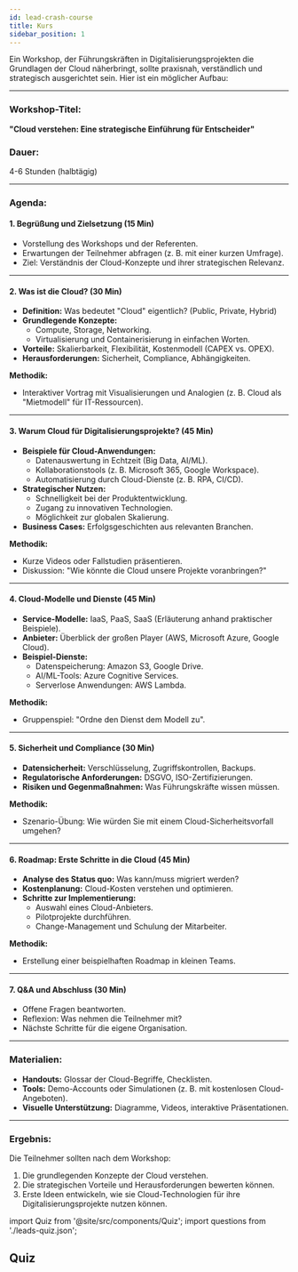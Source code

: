 ```yaml
---
id: lead-crash-course
title: Kurs
sidebar_position: 1
---
```


Ein Workshop, der Führungskräften in Digitalisierungsprojekten die Grundlagen der Cloud näherbringt, sollte praxisnah, verständlich und strategisch ausgerichtet sein. Hier ist ein möglicher Aufbau:

---

### **Workshop-Titel:**  
**"Cloud verstehen: Eine strategische Einführung für Entscheider"**

### **Dauer:**  
4-6 Stunden (halbtägig)

---

### **Agenda:**

#### **1. Begrüßung und Zielsetzung (15 Min)**
- Vorstellung des Workshops und der Referenten.  
- Erwartungen der Teilnehmer abfragen (z. B. mit einer kurzen Umfrage).  
- Ziel: Verständnis der Cloud-Konzepte und ihrer strategischen Relevanz.

---

#### **2. Was ist die Cloud? (30 Min)**
- **Definition:** Was bedeutet "Cloud" eigentlich? (Public, Private, Hybrid)  
- **Grundlegende Konzepte:**  
  - Compute, Storage, Networking.  
  - Virtualisierung und Containerisierung in einfachen Worten.  
- **Vorteile:** Skalierbarkeit, Flexibilität, Kostenmodell (CAPEX vs. OPEX).  
- **Herausforderungen:** Sicherheit, Compliance, Abhängigkeiten.  

**Methodik:**  
- Interaktiver Vortrag mit Visualisierungen und Analogien (z. B. Cloud als "Mietmodell" für IT-Ressourcen).

---

#### **3. Warum Cloud für Digitalisierungsprojekte? (45 Min)**  
- **Beispiele für Cloud-Anwendungen:**  
  - Datenauswertung in Echtzeit (Big Data, AI/ML).  
  - Kollaborationstools (z. B. Microsoft 365, Google Workspace).  
  - Automatisierung durch Cloud-Dienste (z. B. RPA, CI/CD).  
- **Strategischer Nutzen:**  
  - Schnelligkeit bei der Produktentwicklung.  
  - Zugang zu innovativen Technologien.  
  - Möglichkeit zur globalen Skalierung.  
- **Business Cases:** Erfolgsgeschichten aus relevanten Branchen.

**Methodik:**  
- Kurze Videos oder Fallstudien präsentieren.  
- Diskussion: "Wie könnte die Cloud unsere Projekte voranbringen?"  

---

#### **4. Cloud-Modelle und Dienste (45 Min)**  
- **Service-Modelle:** IaaS, PaaS, SaaS (Erläuterung anhand praktischer Beispiele).  
- **Anbieter:** Überblick der großen Player (AWS, Microsoft Azure, Google Cloud).  
- **Beispiel-Dienste:**  
  - Datenspeicherung: Amazon S3, Google Drive.  
  - AI/ML-Tools: Azure Cognitive Services.  
  - Serverlose Anwendungen: AWS Lambda.  

**Methodik:**  
- Gruppenspiel: "Ordne den Dienst dem Modell zu".  

---

#### **5. Sicherheit und Compliance (30 Min)**  
- **Datensicherheit:** Verschlüsselung, Zugriffskontrollen, Backups.  
- **Regulatorische Anforderungen:** DSGVO, ISO-Zertifizierungen.  
- **Risiken und Gegenmaßnahmen:** Was Führungskräfte wissen müssen.  

**Methodik:**  
- Szenario-Übung: Wie würden Sie mit einem Cloud-Sicherheitsvorfall umgehen?

---

#### **6. Roadmap: Erste Schritte in die Cloud (45 Min)**  
- **Analyse des Status quo:** Was kann/muss migriert werden?  
- **Kostenplanung:** Cloud-Kosten verstehen und optimieren.  
- **Schritte zur Implementierung:**  
  - Auswahl eines Cloud-Anbieters.  
  - Pilotprojekte durchführen.  
  - Change-Management und Schulung der Mitarbeiter.  

**Methodik:**  
- Erstellung einer beispielhaften Roadmap in kleinen Teams.

---

#### **7. Q&A und Abschluss (30 Min)**  
- Offene Fragen beantworten.  
- Reflexion: Was nehmen die Teilnehmer mit?  
- Nächste Schritte für die eigene Organisation.  

---

### **Materialien:**  
- **Handouts:** Glossar der Cloud-Begriffe, Checklisten.  
- **Tools:** Demo-Accounts oder Simulationen (z. B. mit kostenlosen Cloud-Angeboten).  
- **Visuelle Unterstützung:** Diagramme, Videos, interaktive Präsentationen.

---

### **Ergebnis:**  
Die Teilnehmer sollten nach dem Workshop:  
1. Die grundlegenden Konzepte der Cloud verstehen.  
2. Die strategischen Vorteile und Herausforderungen bewerten können.  
3. Erste Ideen entwickeln, wie sie Cloud-Technologien für ihre Digitalisierungsprojekte nutzen können.


import Quiz from '@site/src/components/Quiz';
import questions from './leads-quiz.json';

## Quiz
<Quiz questions={questions} />
